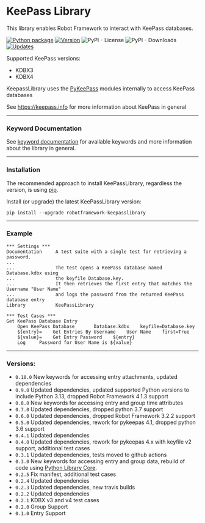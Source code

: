 
# KeePass Library

This library enables Robot Framework to interact with KeePass databases.

[![Python package](https://github.com/loomanw/robotframework-keepasslibrary/actions/workflows/python-package.yml/badge.svg)](https://github.com/loomanw/robotframework-keepasslibrary/actions/workflows/python-package.yml) 
[![Version](https://img.shields.io/pypi/v/robotframework-keepasslibrary.svg?label=version)](https://github.com/loomanw/robotframework-keepasslibrary) 
![PyPI - License](https://img.shields.io/pypi/l/robotframework-keepasslibrary) 
![PyPI - Downloads](https://img.shields.io/pypi/dm/robotframework-keepasslibrary) 
[![Updates](https://pyup.io/repos/github/loomanw/robotframework-keepasslibrary/shield.svg)](https://pyup.io/repos/github/loomanw/robotframework-keepasslibrary)

Supported KeePass versions:
- KDBX3
- KDBX4
    
KeepassLibrary uses the [PyKeePass](https://pypi.org/project/pykeepass/) modules internally to access KeePass databases
    
See https://keepass.info for more information about KeePass in general

---
### Keyword Documentation
See [keyword documentation](https://loomanw.github.io/robotframework-keepasslibrary/KeePassLibrary.html) for available keywords and more information about the library in general.

---
### Installation
The recommended approach to install KeePassLibrary, regardless the version, is using  [pip](http://pip-installer.org/).

Install (or upgrade) the latest KeePassLibrary version:

    pip install --upgrade robotframework-keepasslibrary

---
### Example

```robotframework
*** Settings ***
Documentation     A test suite with a single test for retrieving a password.
...
...               The test opens a KeePass database named Database.kdbx using 
...               the keyfile Database.key. 
...               It then retrieves the first entry that matches the Username "User Name"
...               and logs the password from the returned KeePass database entry
Library           KeePassLibrary

*** Test Cases ***
Get KeePass Database Entry
    Open KeePass Database       Database.kdbx    keyfile=Database.key        
    ${entry}=    Get Entries By Username    User Name    first=True
    ${value}=    Get Entry Password    ${entry}  
    Log     Password for User Name is ${value}
```

---
### Versions:
 - `0.10.0` New keywords for accessing entry attachments, updated dependencies
 - `0.9.0` Updated dependencies, updated supported Python versions to include Python 3.13, dropped Robot Framework 4.1.3 support
 - `0.8.0` New keywords for accessing entry and group time attributes
 - `0.7.0` Updated dependencies, dropped python 3.7 support
 - `0.6.0` Updated dependencies, dropped Robot Framework 3.2.2 support
 - `0.5.0` Updated dependencies, rework for pykeepas 4.1, dropped python 3.6 support
 - `0.4.1` Updated dependencies
 - `0.4.0` Updated dependencies, rework for pykeepas 4.x with keyfile v2 support, additional test cases 
 - `0.3.1` Updated dependencies, tests moved to github actions 
 - `0.3.0` New keywords for accessing entry and group data, rebuild of code using [Python Library Core](https://github.com/robotframework/PythonLibCore).
 - `0.2.5` Fix manifest, additional test cases
 - `0.2.4` Updated dependencies
 - `0.2.3` Updated dependencies, new travis builds
 - `0.2.2` Updated dependencies
 - `0.2.1` KDBX v3 and v4 test cases
 - `0.2.0` Group Support
 - `0.1.0` Entry Support
